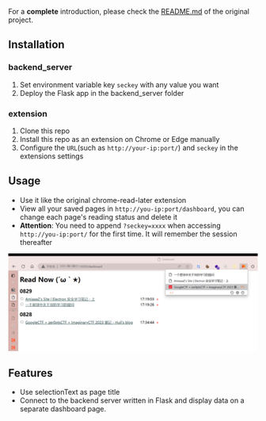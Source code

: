 For a **complete** introduction, please check the [README.md](https://github.com/willbchang/chrome-read-later) of the original project.

## Installation

### backend_server

1. Set environment variable key `seckey` with any value you want
2. Deploy the Flask app in the backend_server folder

### extension

1. Clone this repo
2. Install this repo as  an extension on Chrome or Edge manually
3. Configure the `URL`(such as `http://your-ip:port/`) and `seckey` in the extensions settings

## Usage

- Use it like the original chrome-read-later extension
- View all your saved pages in `http://you-ip:port/dashboard`, you can change each page's reading status and delete it
- **Attention**: You need to append `?seckey=xxxx` when accessing `http://you-ip:port/` for the first time. It will remember the session thereafter

![dashboard_demo](./images/dashboard_demo.png)

## Features

- Use selectionText as page title
- Connect to the backend server written in Flask and display data on a separate dashboard page.

